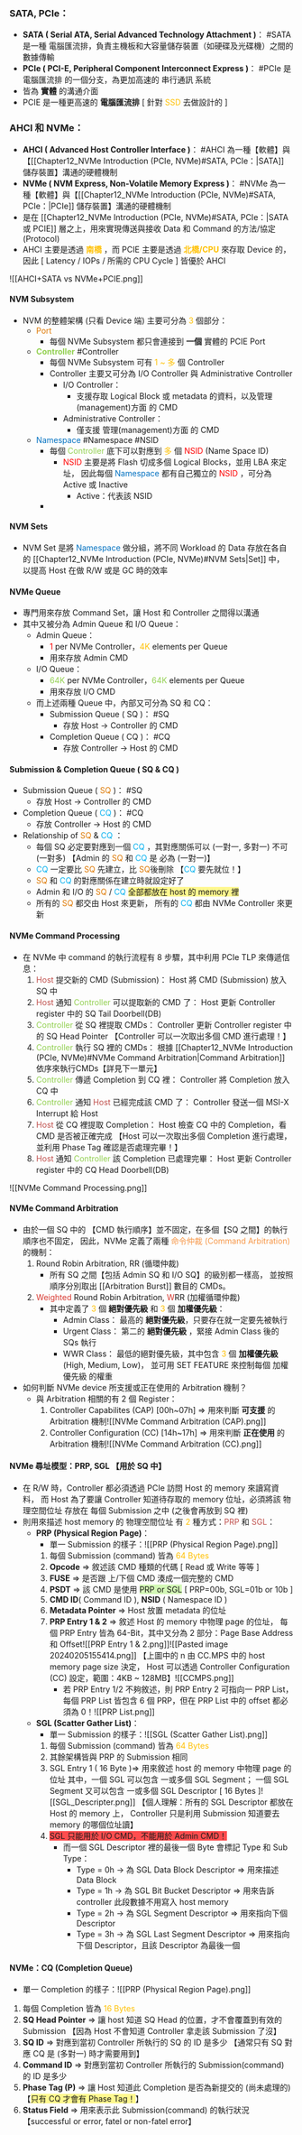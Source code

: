 ### SATA, PCIe：
- **SATA ( Serial ATA, Serial Advanced Technology Attachment )**： #SATA
	  是一種 電腦匯流排，負責主機板和大容量儲存裝置（如硬碟及光碟機）之間的數據傳輸
- **PCIe ( PCI-E, Peripheral Component Interconnect Express )**： #PCIe
	  是 電腦匯流排 的一個分支，為更加高速的 串行通訊 系統
- 皆為 **實體** 的溝通介面
- PCIE 是一種更高速的 **電腦匯流排** \[ 針對 <font color="#ffc000">SSD</font> 去做設計的 ]
### AHCI 和 NVMe：
- **AHCI ( Advanced Host Controller Interface )**： #AHCI
	  為一種【軟體】與【[[Chapter12_NVMe Introduction (PCIe, NVMe)#SATA, PCIe：|SATA]] 儲存裝置】溝通的硬體機制
- **NVMe ( NVM Express, Non-Volatile Memory Express )**： #NVMe
	  為一種【軟體】與【[[Chapter12_NVMe Introduction (PCIe, NVMe)#SATA, PCIe：|PCIe]] 儲存裝置】溝通的硬體機制
- 是在 [[Chapter12_NVMe Introduction (PCIe, NVMe)#SATA, PCIe：|SATA 或 PCIE]] 層之上，用來實現傳送與接收 Data 和 Command 的方法/協定 (Protocol)
- AHCI 主要是透過 **<font color="#ffc000">南橋</font>** ，而 PCIE 主要是透過 **<font color="#ffc000">北橋/CPU</font>** 來存取 Device 的，
	  因此 \[ Latency / IOPs / 所需的 CPU Cycle ] 皆優於 AHCI

![[AHCI+SATA vs NVMe+PCIE.png]]
#### NVM Subsystem
* NVM 的整體架構 (只看 Device 端) 主要可分為 <font color="#ffc000">3</font> 個部分：
	* <font color="#de7802">Port</font>
		* 每個 NVMe Subsystem 都只會連接到 **一個** 實體的 PCIE Port 
	* **<font color="#92d050">Controller</font>** #Controller
		* 每個 NVMe Subsystem 可有 <font color="#ffc000">1 ~ 多</font> 個 Controller
		* Controller 主要又可分為 I/O Controller 與 Administrative Controller
			* I/O Controller：
				* 支援存取 Logical Block 或 metadata 的資料，以及管理(management)方面 的 CMD
			* Administrative Controller：
				* 僅支援 管理(management)方面 的 CMD
	* <font color="#0070c0">Namespace</font> #Namespace #NSID
		* 每個 <font color="#92d050">Controller</font> 底下可以對應到 <font color="#ffc000">多</font> 個 <font color="#ff0000">NSID</font> (Name Space ID)
			* <font color="#ff0000">NSID</font> 主要是將 Flash 切成多個 Logical Blocks，並用 LBA 來定址，
				  因此每個 <font color="#0070c0">Namespace</font> 都有自己獨立的 <font color="#ff0000">NSID</font> ，可分為 Active 或 Inactive
				* Active：代表該 NSID
		* 
#### NVM Sets
- NVM Set 是將 <font color="#0070c0">Namespace</font> 做分組，將不同 Workload 的 Data 存放在各自的 [[Chapter12_NVMe Introduction (PCIe, NVMe)#NVM Sets|Set]] 中，
	  以提高 Host 在做 R/W 或是 GC 時的效率
#### NVMe Queue
* 專門用來存放 Command Set，讓 Host 和 Controller 之間得以溝通
* 其中又被分為 Admin Queue 和 I/O Queue：
	* Admin Queue：
		* <font color="#ff0000">1</font> per NVMe Controller，<font color="#ffc000">4K</font> elements per Queue
		* 用來存放 Admin CMD
	 - I/O Queue：
		* <font color="#92d050">64K</font> per NVMe Controller，<font color="#92d050">64K</font> elements per Queue
		* 用來存放 I/O CMD
	* 而上述兩種 Queue 中，內部又可分為 SQ 和 CQ：
		* Submission Queue ( SQ )： #SQ
			* 存放 Host -> Controller 的 CMD
		* Completion Queue ( CQ )： #CQ
			* 存放 Controller -> Host 的 CMD
#### Submission & Completion Queue ( SQ & CQ )
* Submission Queue ( <font color="#de7802">SQ</font> )： #SQ
	* 存放 Host -> Controller 的 CMD
* Completion Queue ( <font color="#00b0f0">CQ</font> )： #CQ
	* 存放 Controller -> Host 的 CMD
* Relationship of <font color="#de7802">SQ</font> & <font color="#00b0f0">CQ</font>  ：
	* 每個 SQ 必定要對應到一個 <font color="#00b0f0">CQ</font> ，其對應關係可以 (一對一, 多對一) 不可 (一對多)
		  【Admin 的 <font color="#de7802">SQ</font> 和 <font color="#00b0f0">CQ</font>  是 必為 (一對一)】
	* <font color="#00b0f0">CQ</font>  一定要比 <font color="#de7802">SQ</font> 先建立，比 <font color="#de7802">SQ</font>後刪除 【<font color="#00b0f0">CQ</font>  要先就位！】
	- <font color="#de7802">SQ</font> 和 <font color="#00b0f0">CQ</font>  的對應關係在建立時就設定好了
	- Admin 和 I/O 的 <font color="#de7802">SQ</font> / <font color="#00b0f0">CQ</font>  <span style="background:#fff88f">全部都放在 host 的 memory 裡</span>
	- 所有的 <font color="#de7802">SQ</font> 都交由 Host 來更新，
		  所有的 <font color="#00b0f0">CQ</font>  都由 NVMe Controller 來更新
#### NVMe Command Processing
* 在 NVMe 中 command 的執行流程有 8 步驟，其中利用 PCIe TLP 來傳遞信息：
	1. <font color="#c0504d">Host</font> 提交新的 CMD (Submission)：
		   Host 將 CMD (Submission) 放入 SQ 中 
	2. <font color="#c0504d">Host</font> 通知 <font color="#92d050">Controller</font> 可以提取新的 CMD 了：
		   Host 更新 Controller register 中的 SQ Tail Doorbell(DB)
	3. <font color="#92d050">Controller</font> 從 SQ 裡提取 CMDs：
		   Controller 更新 Controller register 中的 SQ Head Pointer
			   【Controller 可以一次取出多個 CMD 進行處理！】
	4. <font color="#92d050">Controller</font> 執行 SQ 裡的 CMDs：
		   根據 [[Chapter12_NVMe Introduction (PCIe, NVMe)#NVMe Command Arbitration|Command Arbitration]] 依序來執行CMDs【詳見下一單元】
	5. <font color="#92d050">Controller</font> 傳遞 Completion 到 CQ 裡：
		   Controller 將 Completion 放入 CQ 中
	6. <font color="#92d050">Controller</font> 通知 <font color="#c0504d">Host</font>  已經完成該 CMD 了：
		   Controller 發送一個 MSI-X Interrupt 給 Host
	7. <font color="#c0504d">Host</font> 從 CQ 裡提取 Completion：
		   Host 檢查 CQ 中的 Completion，看 CMD 是否被正確完成
			   【Host 可以一次取出多個 Completion 進行處理，
				   並利用 Phase Tag 確認是否處理完畢！】
	8. <font color="#c0504d">Host</font> 通知 <font color="#92d050">Controller</font> 該 Completion 已處理完畢：
		   Host 更新 Controller register 中的 CQ Head Doorbell(DB)

![[NVMe Command Processing.png]]
#### NVMe Command Arbitration
* 由於一個 SQ 中的 【CMD 執行順序】並不固定，在多個【SQ 之間】的執行順序也不固定，
	  因此，NVMe 定義了兩種 <font color="#f79646">命令仲裁 (Command Arbitration)</font> 的機制：
	1. Round Robin Arbitration, RR (循環仲裁)
		- 所有 SQ 之間【包括 Admin SQ 和 I/O SQ】的級別都一樣高，
			  並按照順序分別取出 [[Arbitration Burst]] 數目的 CMDs。
	1. <font color="#d83931">Weighted</font> Round Robin Arbitration, <font color="#d83931">W</font>RR (加權循環仲裁)
		- 其中定義了 <font color="#ffc000">3</font> 個 **絕對優先級** 和 <font color="#ffc000">3</font> 個 **加權優先級**：
			- Admin Class：
				  最高的 **絕對優先級**，只要存在就一定要先被執行
			- Urgent Class：
				  第二的 **絕對優先級** ，緊接 Admin Class 後的 SQs 執行
			- WWR Class：
				  最低的絕對優先級，其中包含 <font color="#ffc000">3</font> 個 **加權優先級** (High, Medium, Low)，
					  並可用 SET FEATURE 來控制每個 加權優先級 的權重         
* 如何判斷 NVMe device 所支援或正在使用的 Arbitration 機制？
	* 與 Arbitration 相關的有 2 個 Register：
		1. Controller Capabilites (CAP) \[00h~07h] ⇒ 用來判斷 **可支援** 的 Arbitration 機制![[NVMe Command Arbitration (CAP).png]]
		2. Controller Configuration (CC) \[14h~17h] ⇒ 用來判斷 **正在使用** 的 Arbitration 機制![[NVMe Command Arbitration (CC).png]]
#### NVMe 尋址模型：PRP, SGL 【用於 SQ 中】
* 在 R/W 時，Controller 都必須透過 PCIe 訪問 Host 的 memory 來讀寫資料，
	  而 Host 為了要讓 Controller 知道待存取的 memory 位址，必須將該 物理空間位址 存放在 每個 Submission 之中 (之後會再放到 SQ 裡)
* 則用來描述 host memory 的 物理空間位址 有 <font color="#ffc000">2</font> 種方式：<font color="#c0504d">PRP</font> 和 <font color="#c0504d">SGL</font>：
	* **PRP (Physical Region Page)**：
		* 單一 Submission 的樣子：![[PRP (Physical Region Page).png]]
		1. 每個 Submission (command) 皆為 <font color="#ffc000">64 Bytes</font>
		2. **Opcode** ⇒ 敘述該 CMD 種類的代碼 \[ Read 或 Write 等等 ]
		3. **FUSE** ⇒ 是否跟 上/下個 CMD 湊成一個完整的 CMD
		4. **PSDT** ⇒ 該 CMD 是使用 <span style="background:#d3f8b6">PRP or SGL</span> \[ PRP=00b, SGL=01b or 10b ]
		5. **CMD ID**( Command ID ), **NSID** ( Namespace ID )
		6. **Metadata Pointer** ⇒ Host 放置 metadata 的位址
		7. **PRP Entry 1 & 2** ⇒ 敘述 Host 的 memory 中物理 page 的位址，
			   每個 PRP Entry 皆為 64-Bit，其中又分為 2 部分：Page Base Address 和 Offset![[PRP Entry 1 & 2.png]]![[Pasted image 20240205155414.png]]
			   【上圖中的 n 由 CC.MPS 中的 host memory page size 決定，
				   Host 可以透過 Controller Configuration (CC) 設定，範圍：4KB ~ 128MB】![[CCMPS.png]]
			* 若 PRP Entry 1/2 不夠敘述，則 PRP Entry 2 可指向一 PRP List，
				  每個 PRP List 皆包含 6 個 PRP，但在 PRP List 中的 offset 都必須為 0！![[PRP List.png]]
	- **SGL (Scatter Gather List)**：
		- 單一 Submission 的樣子：![[SGL (Scatter Gather List).png]]
		1. 每個 Submission (command) 皆為 <font color="#ffc000">64 Bytes</font>
		2. 其餘架構皆與 PRP 的 Submission 相同
		3. SGL Entry 1 ( 16 Byte )⇒ 用來敘述 host 的 memory 中物理 page 的位址
			   其中，一個 SGL 可以包含 一或多個 SGL Segment；
			   一個 SGL Segment 又可以包含 一或多個 SGL Descriptor \[ 16 Bytes ]![[SGL_Descripter.png]]
			   【個人理解：所有的 SGL Descriptor 都放在 Host 的 memory 上，
				   Controller 只是利用 Submission 知道要去 memory 的哪個位址讀】
		4. <span style="background:#ff4d4f">SGL 只能用於 I/O CMD，不能用於 Admin CMD！</span>
			- 而一個 SGL Descriptor 裡的最後一個 Byte 會標記 Type 和 Sub Type：
				- Type = 0h → 為 SGL Data Block Descriptor
					  ⇒ 用來描述 Data Block
				* Type = 1h → 為 SGL Bit Bucket Descriptor
					  ⇒ 用來告訴 controller 此段數據不用寫入 host memory
				* Type = 2h → 為 SGL Segment Descriptor
					  ⇒ 用來指向下個 Descriptor
				* Type = 3h → 為 SGL Last Segment Descriptor
					  ⇒ 用來指向下個 Descriptor，且該 Descriptor 為最後一個
#### NVMe：CQ (Completion Queue)
* 單一 Completion 的樣子：![[PRP (Physical Region Page).png]]
1. 每個 Completion 皆為 <font color="#ffc000">16 Bytes</font>
2. **SQ Head Pointer** ⇒ 讓 host 知道 SQ Head 的位置，才不會覆蓋到有效的 Submission
	   【因為 Host 不會知道 Controller 拿走該 Submission 了沒】
3. **SQ ID** ⇒ 對應到當初 Controller 所執行的 SQ 的 ID 是多少
	   【通常只有 SQ 對應 CQ 是 (多對一) 時才需要用到】
4. **Command ID** ⇒ 對應到當初 Controller 所執行的 Submission(command) 的 ID 是多少
5. **Phase Tag (P)** ⇒ 讓 Host 知道此 Completion 是否為新提交的 (尚未處理的)
	   【<span style="background:#fff88f">只有 CQ 才會有 Phase Tag！</span>】
6. **Status Field** ⇒ 用來表示此 Submission(command) 的執行狀況
	   【successful or error, fatel or non-fatel error】
